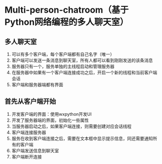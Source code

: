 # Multi-person-chatroom（基于Python网络编程的多人聊天室）
## 多人聊天室
1. 可以有多个客户端，每个客户端都有自己名字（唯一）
2. 客户端可以发送一条消息到聊天室，所有人都可以看到刚刚发送的该条消息
3. 服务器只有一个，服务单独的主线程启动和管理服务器
4. 在服务器中如果有一个客户端连接成功之后，开启一个新的线程和当前客户端会话
5. 客户端和服务器端都有界面

## 首先从客户端开始
1. 开发客户端的界面：使用wxpython开发UI
2. 开发了服务器端的界面，初始化一些属性
3. 当服务器启动之后，如果客户端连接，则需要创建对应会话线程
4. 客户端连接服务器
5. 服务在收到客户端连接之后，需要在文本框中显示提示信息，同还需要通知所有的客户端
6. 客户端发送信息到聊天室
7. 客户端断开连接
